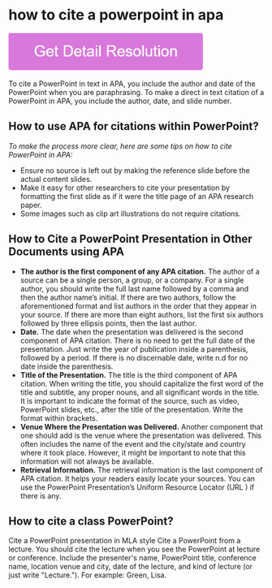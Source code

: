 # how to cite a powerpoint in apa

[![how to cite a powerpoint in apa](gett-stateed.png)](https://github.com/softwaretestinghel/how.to.cite.a.powerpoint.in.apa/)

To cite a PowerPoint in text in APA, you include the author and date of the PowerPoint when you are paraphrasing. To make a direct in text citation of a PowerPoint in APA, you include the author, date, and slide number.

## How to use APA for citations within PowerPoint?

_To make the process more clear, here are some tips on how to cite PowerPoint in APA:_

* Ensure no source is left out by making the reference slide before the actual content slides.
* Make it easy for other researchers to cite your presentation by formatting the first slide as if it were the title page of an APA research paper.
* Some images such as clip art illustrations do not require citations.

## How to Cite a PowerPoint Presentation in Other Documents using APA

* **The author is the first component of any APA citation.** The author of a source can be a single person, a group, or a company. For a single author, you should write the full last name followed by a comma and then the author name’s initial. If there are two authors, follow the aforementioned format and list authors in the order that they appear in your source. If there are more than eight authors, list the first six authors followed by three ellipsis points, then the last author.
* **Date.** The date when the presentation was delivered is the second component of APA citation. There is no need to get the full date of the presentation. Just write the year of publication inside a parenthesis, followed by a period. If there is no discernable date, write n.d for no date inside the parenthesis.
* **Title of the Presentation.** The title is the third component of APA citation. When writing the title, you should capitalize the first word of the title and subtitle, any proper nouns, and all significant words in the title. It is important to indicate the format of the source, such as video, PowerPoint slides, etc., after the title of the presentation. Write the format within brackets.
* **Venue Where the Presentation was Delivered.** Another component that one should add is the venue where the presentation was delivered. This often includes the name of the event and the city/state and country where it took place. However, it might be important to note that this information will not always be available.
* **Retrieval Information.** The retrieval information is the last component of APA citation. It helps your readers easily locate your sources. You can use the PowerPoint Presentation’s Uniform Resource Locator (URL ) if there is any.

## How to cite a class PowerPoint?

Cite a PowerPoint presentation in MLA style Cite a PowerPoint from a lecture. You should cite the lecture when you see the PowerPoint at lecture or conference. Include the presenter's name, PowerPoint title, conference name, location venue and city, date of the lecture, and kind of lecture (or just write "Lecture."). For example: Green, Lisa.
